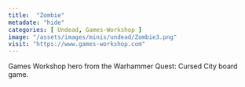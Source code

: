 ```yaml
---
title:  "Zombie"
metadate: "hide"
categories: [ Undead, Games-Workshop ]
image: "/assets/images/minis/undead/Zombie3.png"
visit: "https://www.games-workshop.com"
---
```

Games Workshop hero from the Warhammer Quest: Cursed City board game. 